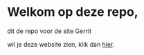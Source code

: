 # Welkom op deze repo,

dit de repo voor de site Gerrit

wil je deze website zien, klik dan [hier](https://giuliaviolettapaolina.github.io/Git_basics-Giulia/).
